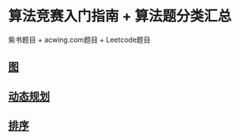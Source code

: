 # 算法竞赛入门指南 + 算法题分类汇总

紫书题目 + acwing.com题目 + Leetcode题目

## [图](./blog/ch06.md)
## [动态规划](./blog/ch09.md)
## [排序](./blog/排序)